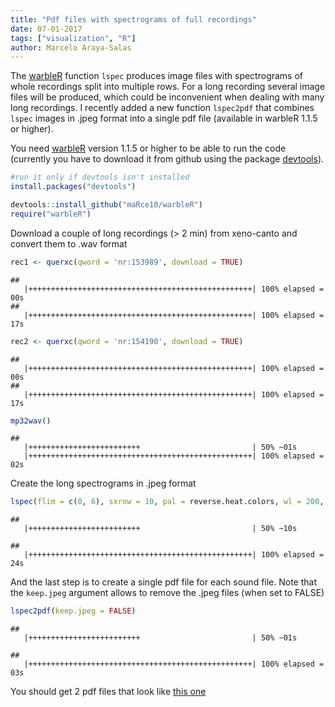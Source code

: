 ```yaml
---
title: "Pdf files with spectrograms of full recordings"
date: 07-01-2017
tags: ["visualization", "R"]
author: Marcelo Araya-Salas
---
```


The [warbleR](https://cran.r-project.org/package=warbleR) function `lspec`  produces image files with spectrograms of whole recordings split into multiple rows. For a long recording several image files will be produced, which could be inconvenient when dealing with many long recordings. I recently added a new function `lspec2pdf` that combines `lspec` images in .jpeg format into a single pdf file (available in warbleR 1.1.5 or higher).    

You need [warbleR](https://cran.r-project.org/package=warbleR) version 1.1.5 or higher to be able to run the code (currently you have to download it from github using the package [devtools](https://cran.r-project.org/package=devtools)).


```r
#run it only if devtools isn't installed
install.packages("devtools")

devtools::install_github("maRce10/warbleR")
require("warbleR")
```



Download a couple of long recordings (> 2 min) from xeno-canto and convert them to .wav format


```r
rec1 <- querxc(qword = 'nr:153989', download = TRUE)
```



```
## 
   |++++++++++++++++++++++++++++++++++++++++++++++++++| 100% elapsed = 00s
## 
   |++++++++++++++++++++++++++++++++++++++++++++++++++| 100% elapsed = 17s
```



```r
rec2 <- querxc(qword = 'nr:154190', download = TRUE)
```



```
## 
   |++++++++++++++++++++++++++++++++++++++++++++++++++| 100% elapsed = 00s
## 
   |++++++++++++++++++++++++++++++++++++++++++++++++++| 100% elapsed = 17s
```



```r
mp32wav()
```



```
## 
   |+++++++++++++++++++++++++                         | 50% ~01s          
   |++++++++++++++++++++++++++++++++++++++++++++++++++| 100% elapsed = 02s
```


Create the long spectrograms in .jpeg format


```r
lspec(flim = c(0, 6), sxrow = 10, pal = reverse.heat.colors, wl = 200, it = "jpeg")
```



```
## 
   |+++++++++++++++++++++++++                         | 50% ~10s
```



```
## 
   |++++++++++++++++++++++++++++++++++++++++++++++++++| 100% elapsed = 24s
```


And the last step is to create a single pdf file for each sound file. Note that the `keep.jpeg` argument allows to remove the .jpeg files (when set to FALSE) 


```r
lspec2pdf(keep.jpeg = FALSE)
```



```
## 
   |+++++++++++++++++++++++++                         | 50% ~01s
```



```
## 
   |++++++++++++++++++++++++++++++++++++++++++++++++++| 100% elapsed = 03s
```

You should get 2 pdf files that look like [this one](http://marceloarayasalas.weebly.com/uploads/2/5/5/2/25524573/crypturellus-boucardi-153989.pdf)


